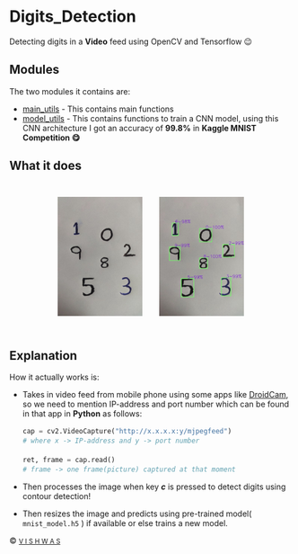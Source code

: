# Digits_Detection

Detecting digits in a **Video** feed using OpenCV and Tensorflow :wink:

## Modules

The two modules it contains are:

- [main_utils](https://github.com/vstark21/Digits_Detection/blob/master/main_utils.py) - This contains main functions 
- [model_utils](https://github.com/vstark21/Digits_Detection/blob/master/model_utils.py) - This contains functions to train a CNN model, using this CNN architecture I got an accuracy of **99.8%** in **Kaggle MNIST Competition :yum:** 

## What it does

<div align="center">
<a href="https://github.com/vstark21/Digits_Detection/blob/master/images/test.jpg"><img src="images/test.jpg" width=30% style="margin-top:5%;margin-bottom:5%;margin-right:2.5%;"></a>
<a href="https://github.com/vstark21/Digits_Detection/blob/master/images/result.jpg"><img src="images/result.jpg" width=30% style="margin-top:5%;margin-bottom:5%;margin-left:2.5%;"></a>
</div>

## Explanation

How it actually works is:
<br>

- Takes in video feed from mobile phone using some apps like [DroidCam](https://play.google.com/store/apps/details?id=com.dev47apps.droidcam&hl=en_IN), so we need to mention IP-address and port number which can be found in that app in **Python** as follows:
    ```python
    cap = cv2.VideoCapture("http://x.x.x.x:y/mjpegfeed")
    # where x -> IP-address and y -> port number

    ret, frame = cap.read()
    # frame -> one frame(picture) captured at that moment
    ```

- Then processes the image when key ***c*** is pressed to detect digits using contour detection!

- Then resizes the image and predicts using pre-trained model( <code>mnist_model.h5</code> ) if available or else trains a new model.

:copyright: <a href="https://github.com/vstark21"><small>V I S H W A S</small></a>
